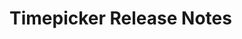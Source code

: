 <!-- Release notes authoring guidelines: http://keepachangelog.com/ -->

# Timepicker Release Notes

<!-- ## [Unreleased] -->

<!-- ## [VERSION] -->
